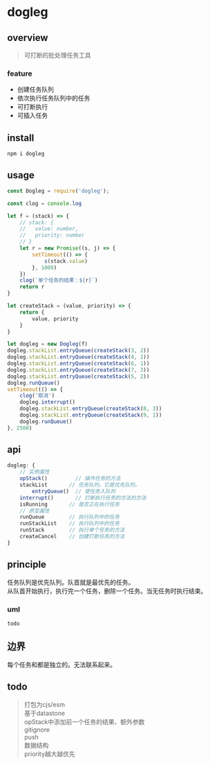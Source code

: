# dogleg

## overview
> 可打断的批处理任务工具  

### feature
- 创建任务队列  
- 依次执行任务队列中的任务  
- 可打断执行  
- 可插入任务

## install
`npm i dogleg`

## usage
```js
const Dogleg = require('dogleg');

const clog = console.log

let f = (stack) => {
    // stack: {
    //   value: number,
    //   priority: number
    // }
    let r = new Promise((s, j) => {
        setTimeout(() => {
            s(stack.value)
        }, 1000)
    })
    clog(`单个任务的结果：${r}`)
    return r
}

let createStack = (value, priority) => {
    return {
        value, priority
    }
}

let dogleg = new Dogleg(f)
dogleg.stackList.entryQueue(createStack(3, 2))
dogleg.stackList.entryQueue(createStack(4, 2))
dogleg.stackList.entryQueue(createStack(6, 1))
dogleg.stackList.entryQueue(createStack(7, 3))
dogleg.stackList.entryQueue(createStack(5, 2))
dogleg.runQueue()
setTimeout(() => {
    clog('取消')
    dogleg.interrupt()
    dogleg.stackList.entryQueue(createStack(8, 3))
    dogleg.stackList.entryQueue(createStack(9, 1))
    dogleg.runQueue()
}, 2500)
```

## api
```js
dogleg: {
    // 实例属性
    opStack()         // 操作任务的方法
    stackList       // 任务队列。它是优先队列。
        entryQueue()  // 使任务入队列
    interrupt()       // 打断执行任务的方法的方法
    isRunning       // 是否正在执行任务
    // 原型属性
    runQueue        // 执行队列中的任务
    runStackList    // 执行队列中的任务
    runStack        // 执行单个任务的方法
    createCancel    // 创建打断任务的方法
}
```
## principle
任务队列是优先队列。队首就是最优先的任务。  
从队首开始执行，执行完一个任务，删除一个任务。当无任务时执行结束。  

### uml
```
todo
```

## 边界
每个任务和都是独立的。无法联系起来。

## todo
> 打包为cjs/esm  
> 基于datastone  
> opStack中添加前一个任务的结果、额外参数  
> gitignore  
> push  
> 数据结构  
> priority越大越优先  